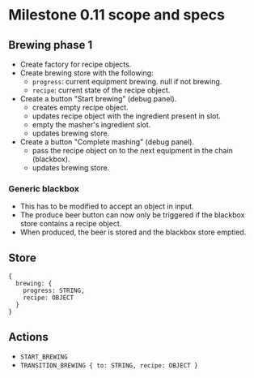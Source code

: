 # Milestone 0.11 scope and specs

## Brewing phase 1

* Create factory for recipe objects.
* Create brewing store with the following:
  * `progress`: current equipment brewing. null if not brewing.
  * `recipe`: current state of the recipe object.
* Create a button "Start brewing" (debug panel).
  * creates empty recipe object.
  * updates recipe object with the ingredient present in slot.
  * empty the masher's ingredient slot.
  * updates brewing store.
* Create a button "Complete mashing" (debug panel).
  * pass the recipe object on to the next equipment in the chain (blackbox).
  * updates brewing store.

### Generic blackbox

* This has to be modified to accept an object in input.
* The produce beer button can now only be triggered if the blackbox store contains a recipe object.
* When produced, the beer is stored and the blackbox store emptied.

## Store

```
{
  brewing: {
    progress: STRING,
    recipe: OBJECT
  }
}
```

## Actions

* `START_BREWING`
* `TRANSITION_BREWING { to: STRING, recipe: OBJECT }`
